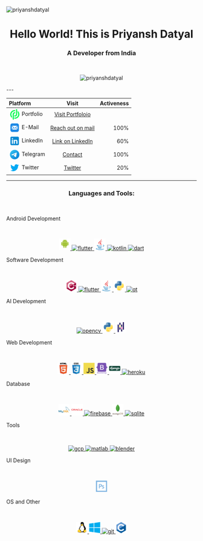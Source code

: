 

<img align="center" alt="priyanshdatyal" src="https://media-exp1.licdn.com/dms/image/C4E16AQFV4EMMCjAhig/profile-displaybackgroundimage-shrink_350_1400/0/1635318851772?e=1646870400&v=beta&t=5OLnrHHW-gllNjaFyXgX5_EUDDh1ELKvhWQzAKUioA4" />

<h1 align="center">Hello World! This is Priyansh Datyal</h1>

<h3 align="center">A Developer from India</h3>

<br />
<p align="center"> <img src="https://komarev.com/ghpvc/?username=priyanshdatyal&label=Your Viewer Count : &color=000000&background:black&style=plastic" alt="priyanshdatyal" /> </p>
---


| Platform   |      Visit      |  Activeness |
|:----------|:-------------:|------:|
| <img align="center" src="https://github.com/priyanshdatyal/priyanshdatyal/blob/main/icons/poico.png?raw=true" alt="priyanshdatyal" height="30" width="30" /> Portfolio |  [Visit Portfoloio](https://priyanshdatyal-me.web.app/ "Checkout my portfolio website")  |     |
| <img align="center" src="https://github.com/priyanshdatyal/priyanshdatyal/blob/main/icons/maill.png?raw=true" alt="priyanshdatyal" height="30" width="30" /> E-Mail |    [Reach out on mail](https://mail.google.com/mail/?view=cm&fs=1&to=priyansh.sk80@gmail.com "priyansh.sk80@gmail.com")   |   100% |
| <img align="center" src="https://github.com/priyanshdatyal/priyanshdatyal/blob/main/icons/lnkdin.png?raw=true" alt="priyanshdatyal" height="30" width="30" /> LinkedIn |    [Link on LinkedIn](https://www.linkedin.com/in/priyansh-datyal-9a2448193/  "LinkedIn - Priyansh Datyal")   |   60% |
| <img align="center" src="https://github.com/priyanshdatyal/priyanshdatyal/blob/main/icons/tg.png?raw=true" alt="priyanshdatyal" height="30" width="30" /> Telegram |    [Contact](https://telegram.me/Priyansh_Datyal "Telegram - Priyansh Datyal")   |   100% |
| <img align="center" src="https://github.com/priyanshdatyal/priyanshdatyal/blob/main/icons/tw.png?raw=true" alt="priyanshdatyal" height="30" width="30" /> Twitter |    [Twitter](https://twitter.com/priyanshdatyal "Twitter - Priyansh Datyal")   |   20% |
  
___
<h3 align="center">Languages and Tools:</h3>
<br />

<p align="left">

Android Development
   
<br />
   <p align="center">
      <a href="https://developer.android.com" target="_blank" rel="noreferrer"> <img src="https://raw.githubusercontent.com/devicons/devicon/master/icons/android/android-original-wordmark.svg" alt="android" width="30" height="30"/> </a>  <a href="https://flutter.dev" target="_blank" rel="noreferrer"> <img src="https://www.vectorlogo.zone/logos/flutterio/flutterio-icon.svg" alt="flutter" width="30" height="30"/> </a>  <a href="https://www.java.com" target="_blank" rel="noreferrer"> <img src="https://raw.githubusercontent.com/devicons/devicon/master/icons/java/java-original.svg" alt="java" width="30" height="30"/> </a>  <a href="https://kotlinlang.org" target="_blank" rel="noreferrer"> <img src="https://www.vectorlogo.zone/logos/kotlinlang/kotlinlang-icon.svg" alt="kotlin" width="30" height="30"/> </a> <a href="https://dart.dev" target="_blank" rel="noreferrer"> <img src="https://www.vectorlogo.zone/logos/dartlang/dartlang-icon.svg" alt="dart" width="30" height="30"/> </a>
    </p>

Software Development
   
<br />
   <p align="center">
     <a href="https://www.w3schools.com/cpp/" target="_blank" rel="noreferrer"> <img src="https://raw.githubusercontent.com/devicons/devicon/master/icons/cplusplus/cplusplus-original.svg" alt="cplusplus" width="30" height="30"/> </a>  <a href="https://flutter.dev" target="_blank" rel="noreferrer"> <img src="https://www.vectorlogo.zone/logos/flutterio/flutterio-icon.svg" alt="flutter" width="30" height="30"/> </a>  <a href="https://www.java.com" target="_blank" rel="noreferrer"> <img src="https://raw.githubusercontent.com/devicons/devicon/master/icons/java/java-original.svg" alt="java" width="30" height="30"/> </a>  <a href="https://www.python.org" target="_blank" rel="noreferrer"> <img src="https://raw.githubusercontent.com/devicons/devicon/master/icons/python/python-original.svg" alt="python" width="30" height="30"/> </a>  <a href="https://www.qt.io/" target="_blank" rel="noreferrer"> <img src="https://upload.wikimedia.org/wikipedia/commons/0/0b/Qt_logo_2016.svg" alt="qt" width="30" height="30"/> </a> 
    </p>

AI Development

<br />
   <p align="center">
    <a href="https://opencv.org/" target="_blank" rel="noreferrer"> <img src="https://www.vectorlogo.zone/logos/opencv/opencv-icon.svg" alt="opencv" width="30" height="30"/> </a>  <a href="https://www.python.org" target="_blank" rel="noreferrer"> <img src="https://raw.githubusercontent.com/devicons/devicon/master/icons/python/python-original.svg" alt="python" width="30" height="30"/> </a>  <a href="https://pandas.pydata.org/" target="_blank" rel="noreferrer"> <img src="https://raw.githubusercontent.com/devicons/devicon/2ae2a900d2f041da66e950e4d48052658d850630/icons/pandas/pandas-original.svg" alt="pandas" width="30" height="30"/> </a>
    </p>    

Web Development

<br />
   <p align="center">
    <a href="https://www.w3.org/html/" target="_blank" rel="noreferrer"> <img src="https://raw.githubusercontent.com/devicons/devicon/master/icons/html5/html5-original-wordmark.svg" alt="html5" width="30" height="30"/> </a>  <a href="https://www.w3schools.com/css/" target="_blank" rel="noreferrer"> <img src="https://raw.githubusercontent.com/devicons/devicon/master/icons/css3/css3-original-wordmark.svg" alt="css3" width="30" height="30"/> </a> <a href="https://developer.mozilla.org/en-US/docs/Web/JavaScript" target="_blank" rel="noreferrer"> <img src="https://raw.githubusercontent.com/devicons/devicon/master/icons/javascript/javascript-original.svg" alt="javascript" width="30" height="30"/> </a> <a href="https://getbootstrap.com" target="_blank" rel="noreferrer"> <img src="https://raw.githubusercontent.com/devicons/devicon/master/icons/bootstrap/bootstrap-plain-wordmark.svg" alt="bootstrap" width="30" height="30"/> </a>  <a href="https://www.djangoproject.com/" target="_blank" rel="noreferrer"> <img src="https://raw.githubusercontent.com/devicons/devicon/master/icons/django/django-original.svg" alt="django" width="30" height="30"/> </a>  <a href="https://heroku.com" target="_blank" rel="noreferrer"> <img src="https://www.vectorlogo.zone/logos/heroku/heroku-icon.svg" alt="heroku" width="30" height="30"/> </a> 
    </p>   

Database

<br />
   <p align="center">
    <a href="https://www.mysql.com/" target="_blank" rel="noreferrer"> <img src="https://raw.githubusercontent.com/devicons/devicon/master/icons/mysql/mysql-original-wordmark.svg" alt="mysql" width="30" height="30"/> </a> <a href="https://www.oracle.com/" target="_blank" rel="noreferrer"> <img src="https://raw.githubusercontent.com/devicons/devicon/master/icons/oracle/oracle-original.svg" alt="oracle" width="30" height="30"/> </a> <a href="https://firebase.google.com/" target="_blank" rel="noreferrer"> <img src="https://www.vectorlogo.zone/logos/firebase/firebase-icon.svg" alt="firebase" width="30" height="30"/> </a>  <a href="https://www.mongodb.com/" target="_blank" rel="noreferrer"> <img src="https://raw.githubusercontent.com/devicons/devicon/master/icons/mongodb/mongodb-original-wordmark.svg" alt="mongodb" width="30" height="30"/> </a>   <a href="https://www.sqlite.org/" target="_blank" rel="noreferrer"> <img src="https://www.vectorlogo.zone/logos/sqlite/sqlite-icon.svg" alt="sqlite" width="30" height="30"/> </a>
    </p>   

Tools

<br />
   <p align="center">
   <a href="https://cloud.google.com" target="_blank" rel="noreferrer"> <img src="https://www.vectorlogo.zone/logos/google_cloud/google_cloud-icon.svg" alt="gcp" width="30" height="30"/> </a>  <a href="https://www.mathworks.com/" target="_blank" rel="noreferrer"> <img src="https://upload.wikimedia.org/wikipedia/commons/2/21/Matlab_Logo.png" alt="matlab" width="30" height="30"/> </a> <a href="https://www.blender.org/" target="_blank" rel="noreferrer"> <img src="https://download.blender.org/branding/community/blender_community_badge_white.svg" alt="blender" width="30" height="30"/> </a> 
    </p>   

UI Design

<br />
   <p align="center">
   <a href="https://www.photoshop.com/en" target="_blank" rel="noreferrer"> <img src="https://raw.githubusercontent.com/devicons/devicon/master/icons/photoshop/photoshop-line.svg" alt="photoshop" width="30" height="30"/> </a>
    </p>   

OS and Other

<br />
   <p align="center">
   <a href="https://www.linux.org/" target="_blank" rel="noreferrer"> <img src="https://raw.githubusercontent.com/devicons/devicon/master/icons/linux/linux-original.svg" alt="linux" width="30" height="30"/> </a>      <a href="https://www.microsoft.com/en-in/windows?r=1" target="_blank" rel="noreferrer"> <img src="https://raw.githubusercontent.com/devicons/devicon/2ae2a900d2f041da66e950e4d48052658d850630/icons/windows8/windows8-original.svg" alt="windows" width="30" height="30"/> </a>       <a href="https://git-scm.com/" target="_blank" rel="noreferrer"> <img src="https://www.vectorlogo.zone/logos/git-scm/git-scm-icon.svg" alt="git" width="30" height="30"/> </a>     <a href="https://www.cprogramming.com/" target="_blank" rel="noreferrer"> <img src="https://raw.githubusercontent.com/devicons/devicon/master/icons/c/c-original.svg" alt="c" width="30" height="30"/> </a>
    </p>   

</p>

<br />

 
